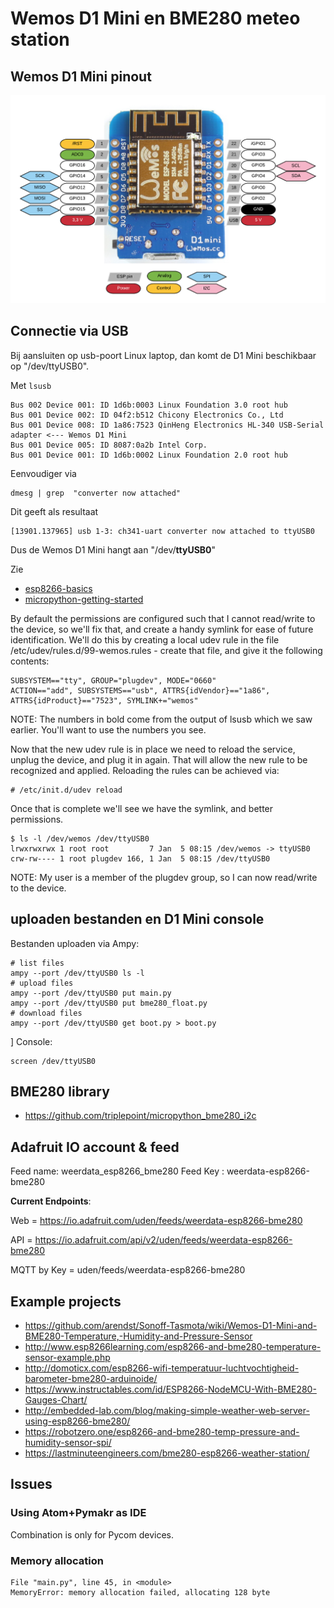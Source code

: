 # Wemos D1 Mini en BME280 meteo station

## Wemos D1 Mini pinout

![pinout](./docs-hardware/esp8266-wemos-d1-mini-pinout.png)

## Connectie via USB

Bij aansluiten op usb-poort Linux laptop, dan komt de D1 Mini beschikbaar op "/dev/ttyUSB0".

Met `lsusb`

	Bus 002 Device 001: ID 1d6b:0003 Linux Foundation 3.0 root hub
	Bus 001 Device 002: ID 04f2:b512 Chicony Electronics Co., Ltd 
	Bus 001 Device 008: ID 1a86:7523 QinHeng Electronics HL-340 USB-Serial adapter <--- Wemos D1 Mini
	Bus 001 Device 005: ID 8087:0a2b Intel Corp. 
	Bus 001 Device 001: ID 1d6b:0002 Linux Foundation 2.0 root hub
	
Eenvoudiger via

	dmesg | grep  "converter now attached"

Dit geeft als resultaat

	[13901.137965] usb 1-3: ch341-uart converter now attached to ttyUSB0

Dus de Wemos D1 Mini hangt aan  "/dev/**ttyUSB0**"

Zie 

   * [esp8266-basics](https://steve.fi/Hardware/esp8266-basics/)
   * [micropython-getting-started](https://lemariva.com/blog/2017/10/micropython-getting-started)

By default the permissions are configured such that I cannot read/write to the device, so we'll fix that, and create a handy symlink for ease of future identification. We'll do this by creating a local udev rule in the file /etc/udev/rules.d/99-wemos.rules - create that file, and give it the following contents:

	SUBSYSTEM=="tty", GROUP="plugdev", MODE="0660"
	ACTION=="add", SUBSYSTEMS=="usb", ATTRS{idVendor}=="1a86", ATTRS{idProduct}=="7523", SYMLINK+="wemos"

NOTE: The numbers in bold come from the output of lsusb which we saw earlier. You'll want to use the numbers you see.

Now that the new udev rule is in place we need to reload the service, unplug the device, and plug it in again. That will allow the new rule to be recognized and applied. Reloading the rules can be achieved via:

	# /etc/init.d/udev reload

Once that is complete we'll see we have the symlink, and better permissions.

	$ ls -l /dev/wemos /dev/ttyUSB0
	lrwxrwxrwx 1 root root         7 Jan  5 08:15 /dev/wemos -> ttyUSB0
	crw-rw---- 1 root plugdev 166, 1 Jan  5 08:15 /dev/ttyUSB0

NOTE: My user is a member of the plugdev group, so I can now read/write to the device.

## uploaden bestanden en D1 Mini console

Bestanden uploaden via Ampy:

	# list files
	ampy --port /dev/ttyUSB0 ls -l
	# upload files
	ampy --port /dev/ttyUSB0 put main.py
	ampy --port /dev/ttyUSB0 put bme280_float.py
	# download files
	ampy --port /dev/ttyUSB0 get boot.py > boot.py
]
Console:

	screen /dev/ttyUSB0


## BME280 library

  - https://github.com/triplepoint/micropython_bme280_i2c

## Adafruit IO account & feed

Feed name: weerdata_esp8266_bme280
Feed Key : weerdata-esp8266-bme280

**Current Endpoints**:

Web = https://io.adafruit.com/uden/feeds/weerdata-esp8266-bme280

API = https://io.adafruit.com/api/v2/uden/feeds/weerdata-esp8266-bme280

MQTT by Key = uden/feeds/weerdata-esp8266-bme280


## Example projects

  - https://github.com/arendst/Sonoff-Tasmota/wiki/Wemos-D1-Mini-and-BME280-Temperature,-Humidity-and-Pressure-Sensor
  - http://www.esp8266learning.com/esp8266-and-bme280-temperature-sensor-example.php
  - http://domoticx.com/esp8266-wifi-temperatuur-luchtvochtigheid-barometer-bme280-arduinoide/
  - https://www.instructables.com/id/ESP8266-NodeMCU-With-BME280-Gauges-Chart/
  - http://embedded-lab.com/blog/making-simple-weather-web-server-using-esp8266-bme280/
  - https://robotzero.one/esp8266-and-bme280-temp-pressure-and-humidity-sensor-spi/
  - https://lastminuteengineers.com/bme280-esp8266-weather-station/


## Issues

### Using Atom+Pymakr as IDE

Combination is only for Pycom devices.

### Memory allocation

	File "main.py", line 45, in <module>
	MemoryError: memory allocation failed, allocating 128 byte

